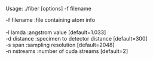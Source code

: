 Usage: ./fiber [options] -f filename

-f filename      :file containing atom info <br>			
-l lamda         :angstrom value                 [default=1.033] <br>
-d distance      :specimen to detector distance  [default=300] <br>
-s span          :sampling resolution            [default=2048]<br>
-n nstreams      :number of cuda streams         [default=2]<br>
